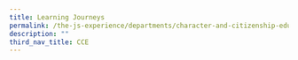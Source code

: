 ```yaml
---
title: Learning Journeys
permalink: /the-js-experience/departments/character-and-citizenship-education-cce/learning-journeys/
description: ""
third_nav_title: CCE
---
```


